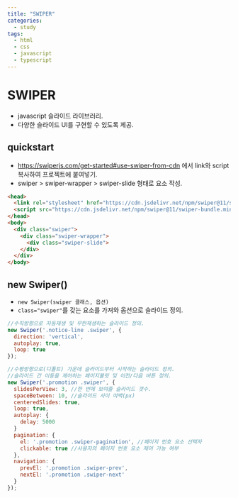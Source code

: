 ```yaml
---
title: "SWIPER"
categories:
  - study
tags:
  - html
  - css
  - javascript
  - typescript
---
```


# SWIPER

- javascript 슬라이드 라이브러리.
- 다양한 슬라이드 UI를 구현할 수 있도록 제공.

## quickstart
- https://swiperjs.com/get-started#use-swiper-from-cdn 에서 link와 script 복사하여 프로젝트에 붙여넣기.
- swiper > swiper-wrapper > swiper-slide 형태로 요소 작성.

```html
<head>
  <link rel="stylesheet" href="https://cdn.jsdelivr.net/npm/swiper@11/swiper-bundle.min.css" />
  <script src="https://cdn.jsdelivr.net/npm/swiper@11/swiper-bundle.min.js"></script>
</head>
<body>
  <div class="swiper">
    <div class="swiper-wrapper">
      <div class="swiper-slide">
    </div>
  </div>
</body>
```

## new Swiper()
- ```new Swiper(swiper 클래스, 옵션)```
- ```class="swiper"```를 갖는 요소를 가져와 옵션으로 슬라이드 정의.

```javascript
//수직방향으로 자동재생 및 무한재생하는 슬라이드 정의.
new Swiper('.notice-line .swiper', {
  direction: 'vertical',
  autoplay: true,
  loop: true
});
```

```javascript
//수평방향으로(디폴트) 가운데 슬라이드부터 시작하는 슬라이드 정의.
//슬라이드 간 이동을 제어하는 페이지불릿 및 이전/다음 버튼 정의.
new Swiper('.promotion .swiper', {
  slidesPerView: 3, //한 번에 보여줄 슬라이드 갯수.
  spaceBetween: 10, //슬라이드 사이 여백(px)
  centeredSlides: true,
  loop: true,
  autoplay: {
    delay: 5000
  }
  pagination: {
    el: '.promotion .swiper-pagination', //페이지 번호 요소 선택자
    clickable: true //사용자의 페이지 번호 요소 제어 가능 여부
  },
  navigation: {
    prevEl: '.promotion .swiper-prev',
    nextEl: '.promotion .swiper-next'
  }
});
```